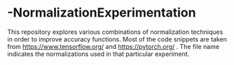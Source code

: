 # -NormalizationExperimentation
This repository explores various combinations of normalization techniques in order to improve accuracy functions.
Most of the code snippets are taken from https://www.tensorflow.org/ and https://pytorch.org/ .
The file name indicates the normalizations used in that particular experiment.
